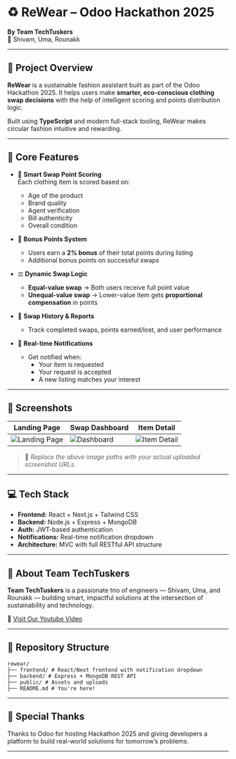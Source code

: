 # ♻️ ReWear – Odoo Hackathon 2025

**By Team TechTuskers**  
👥 Shivam, Uma, Rounakk

---

## 🌿 Project Overview

**ReWear** is a sustainable fashion assistant built as part of the Odoo Hackathon 2025. It helps users make **smarter, eco-conscious clothing swap decisions** with the help of intelligent scoring and points distribution logic.

Built using **TypeScript** and modern full-stack tooling, ReWear makes circular fashion intuitive and rewarding.

---

## 🚀 Core Features

- 🔢 **Smart Swap Point Scoring**  
  Each clothing item is scored based on:
  - Age of the product  
  - Brand quality  
  - Agent verification  
  - Bill authenticity  
  - Overall condition  

- 🎁 **Bonus Points System**  
  - Users earn a **2% bonus** of their total points during listing  
  - Additional bonus points on successful swaps  

- ⚖️ **Dynamic Swap Logic**  
  - **Equal-value swap** → Both users receive full point value  
  - **Unequal-value swap** → Lower-value item gets **proportional compensation** in points  

- 🔄 **Swap History & Reports**  
  - Track completed swaps, points earned/lost, and user performance

- 🔔 **Real-time Notifications**  
  - Get notified when:
    - Your item is requested  
    - Your request is accepted  
    - A new listing matches your interest  

---

## 📸 Screenshots

| Landing Page | Swap Dashboard | Item Detail |
|--------------|----------------|-------------|
| ![Landing Page](path-to-screenshot1.png) | ![Dashboard](path-to-screenshot2.png) | ![Item Detail](path-to-screenshot3.png) |

> 📝 _Replace the above image paths with your actual uploaded screenshot URLs._

---

## 💻 Tech Stack

- **Frontend:** React + Next.js + Tailwind CSS  
- **Backend:** Node.js + Express + MongoDB  
- **Auth:** JWT-based authentication  
- **Notifications:** Real-time notification dropdown  
- **Architecture:** MVC with full RESTful API structure

---

## 🧠 About Team TechTuskers

**Team TechTuskers** is a passionate trio of engineers — Shivam, Uma, and Rounakk — building smart, impactful solutions at the intersection of sustainability and technology.

🔗 [Visit Our Youtube Video](https://youtu.be/7LtAlogOFiI)

---

## 📂 Repository Structure

```plaintext
rewear/
├── frontend/ # React/Next frontend with notification dropdown
├── backend/ # Express + MongoDB REST API
├── public/ # Assets and uploads
├── README.md # You're here!
```


---

## 🙌 Special Thanks

Thanks to Odoo for hosting Hackathon 2025 and giving developers a platform to build real-world solutions for tomorrow’s problems.

---
